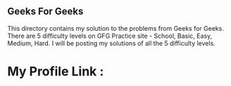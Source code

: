 ## Geeks For Geeks
This directory contains my solution to the problems from Geeks for Geeks. There are 5 difficulty levels on GFG Practice site - School, Basic, Easy, Medium, Hard. I will be posting my solutions of all the 5 difficulty levels. 

# My Profile Link :
